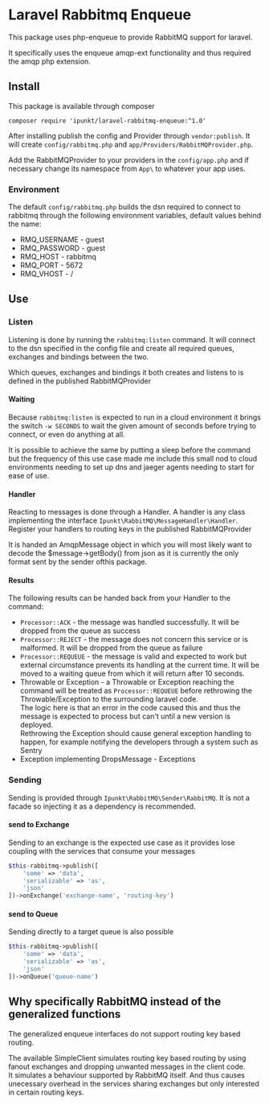 # Laravel Rabbitmq Enqueue
This package uses php-enqueue to provide RabbitMQ support for laravel.

It specifically uses the enqueue amqp-ext functionality and thus required the amqp php extension.

## Install
This package is available through composer

	composer require 'ipunkt/laravel-rabbitmq-enqueue:^1.0'

After installing publish the config and Provider through `vendor:publish`. It will create `config/rabbitmq.php` and
`app/Providers/RabbitMQProvider.php`.  

Add the RabbitMQProvider to your providers in the `config/app.php` and if necessary change its namespace from `App\` to
whatever your app uses.

### Environment
The default `config/rabbitmq.php` builds the dsn required to connect to rabbitmq through the following environment variables,
default values behind the name:
- RMQ_USERNAME - guest
- RMQ_PASSWORD - guest
- RMQ_HOST - rabbitmq
- RMQ_PORT - 5672
- RMQ_VHOST - /

## Use
### Listen
Listening is done by running the `rabbitmq:listen` command. It will connect to the dsn specified in the config file and
create all required queues, exchanges and bindings between the two.

Which queues, exchanges and bindings it both creates and listens to is defined in the published RabbitMQProvider

#### Waiting
Because `rabbitmq:listen` is expected to run in a cloud environment it brings the switch `-w SECONDS` to wait the given
amount of seconds before trying to connect, or even do anything at all.

It is possible to achieve the same by putting a sleep before the command but the frequency of this use case made me include
this small nod to cloud environments needing to set up dns and jaeger agents needing to start for ease of use.

#### Handler
Reacting to messages is done through a Handler. A handler is any class implementing the interface
`Ipunkt\RabbitMQ\MessageHandler\Handler`. Register your handlers to routing keys in the published RabbitMQProvider

It is handed an AmqpMessage object in which you will most likely want to decode the $message->getBody() from json as it
is currently the only format sent by the sender ofthis package.

#### Results
The following results can be handed back from your Handler to the command:
- `Processor::ACK` - the message was handled successfully. It will be dropped from the queue as success
- `Processor::REJECT` - the message does not concern this service or is malformed. It will be dropped from the queue as failure
- `Processor::REQUEUE` - the message is valid and expected to work but external circumstance prevents its handling at the
  current time. It will be moved to a waiting queue from which it will return after 10 seconds.
- Throwable or Exception - a Throwable or Exception reaching the command will be treated as `Processor::REQUEUE` before
  rethrowing the Throwable/Exception to the surrounding laravel code.  
  The logic here is that an error in the code caused this and thus the message is expected to process but can't until a
  new version is deployed.  
  Rethrowing the Exception should cause general exception handling to happen, for example notifying the developers through
  a system such as Sentry
- Exception implementing DropsMessage - Exceptions 

### Sending
Sending is provided through `Ipunkt\RabbitMQ\Sender\RabbitMQ`. It is not a facade so injecting it as a dependency is
recommended.

#### send to Exchange
Sending to an exchange is the expected use case as it provides lose coupling with the services that consume your messages

```php
$this-rabbitmq->publish([
	'some' => 'data',
	'serializable' => 'as',
	'json'
])->onExchange('exchange-name', 'routing-key')
```

#### send to Queue
Sending directly to a target queue is also possible

```php
$this-rabbitmq->publish([
	'some' => 'data',
	'serializable' => 'as',
	'json'
])->onQueue('queue-name')
```

## Why specifically RabbitMQ instead of the generalized functions
The generalized enqueue interfaces do not support routing key based routing.

The available SimpleClient simulates routing key based routing by using fanout exchanges and dropping unwanted messages
in the client code.  
It simulates a behaviour supported by RabbitMQ itself. And thus causes unecessary overhead in the services sharing
exchanges but only interested in certain routing keys.
